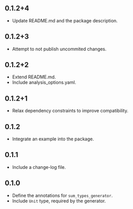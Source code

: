 ## 0.1.2+4

- Update README.md and the package description.

## 0.1.2+3

- Attempt to not publish uncommited changes.

## 0.1.2+2

- Extend README.md.
- Include analysis_options.yaml.

## 0.1.2+1

- Relax dependency constraints to improve compatibility.

## 0.1.2

- Integrate an example into the package.

## 0.1.1

- Include a change-log file.

## 0.1.0

- Define the annotations for `sum_types_generator`.
- Include `Unit` type, required by the generator.